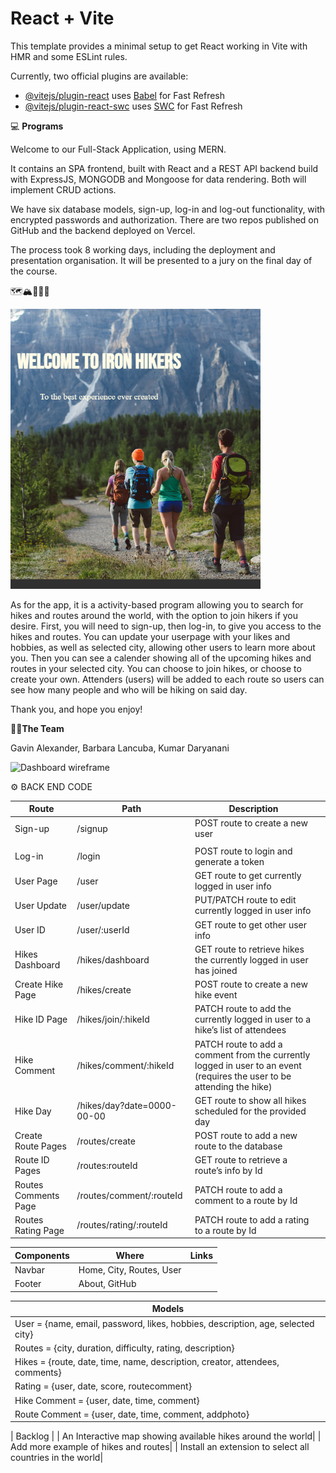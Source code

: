 # React + Vite

This template provides a minimal setup to get React working in Vite with HMR and some ESLint rules.

Currently, two official plugins are available:

- [@vitejs/plugin-react](https://github.com/vitejs/vite-plugin-react/blob/main/packages/plugin-react/README.md) uses [Babel](https://babeljs.io/) for Fast Refresh
- [@vitejs/plugin-react-swc](https://github.com/vitejs/vite-plugin-react-swc) uses [SWC](https://swc.rs/) for Fast Refresh


💻 <b>Programs</b> 

Welcome to our Full-Stack Application, using MERN. 

It contains an SPA frontend, built with React and a REST API backend build with ExpressJS, MONGODB and Mongoose for data rendering. Both will implement CRUD actions. 

We have six database models, sign-up, log-in and log-out functionality, with encrypted passwords and authorization. There are two repos published on GitHub and the backend deployed on Vercel. 

The process took 8 working days, including the deployment and presentation organisation. It will be presented to a jury on the final day of the course. 

🗺️🏔️🚶🏿‍♀️

<img src="./src/assets/Screenshot.png" alt="Dashboard wireframe" width="400px">

As for the app, it is a activity-based program allowing you to search for hikes and routes around the world, with the option to join hikers if you desire. First, you will need to sign-up, then log-in, to give you access to the hikes and routes. You can update your userpage with your likes and hobbies, as well as selected city, allowing other users to learn more about you. Then you can see a calender showing all of the upcoming hikes and routes in your selected city. You can choose to join hikes, or choose to create your own. Attenders (users) will be added to each route so users can see how many people and who will be hiking on said day.

Thank you, and hope you enjoy!


👩‍💻<b>The Team</b>

Gavin Alexander, Barbara Lancuba, Kumar Daryanani 


<img src="./src/assets/groupPhoto.jpg" alt="Dashboard wireframe" width="400px">


⚙️ BACK END CODE


| Route | Path | Description |  |
| --- | --- | --- | --- |
| Sign-up | /signup | POST route to create a new user
|   |   |  | 
| Log-in | /login | POST route to login and generate a token |   |
| User Page | /user | GET route to get currently logged in user info |   |
| User Update | /user/update  | PUT/PATCH route to edit currently logged in user info |   |
| User ID | /user/:userId | GET route to get other user info |   |
| Hikes Dashboard | /hikes/dashboard | GET route to retrieve hikes the currently logged in user has joined |   |
| Create Hike Page | /hikes/create | POST route to create a new hike event |   |
| Hike ID Page | /hikes/join/:hikeId |  PATCH route to add the currently logged in user to a hike’s list of attendees |   |
| Hike Comment  | /hikes/comment/:hikeId | PATCH route to add a comment from the currently logged in user to an event (requires the user to be attending the hike)  |   |
| Hike Day | /hikes/day?date=0000-00-00 | GET route to show all hikes scheduled for the provided day |   |
| Create Route Pages | /routes/create | POST route to add a new route to the database |   |
| Route ID Pages | /routes:routeId | GET route to retrieve a route’s info by Id |   |
| Routes Comments Page | /routes/comment/:routeId | PATCH route to add a comment to a route by Id |   |
| Routes Rating Page | /routes/rating/:routeId | PATCH route to add a rating to a route by Id |   |


| Components | Where | Links |
| --- | --- | --- |
| Navbar | Home, City, Routes, User|
| Footer | About, GitHub |

| Models |
| --- |
| User = {name, email, password, likes, hobbies, description, age, selected city} |
| Routes = {city, duration, difficulty, rating, description} |
| Hikes = {route, date, time, name, description, creator, attendees, comments} |
| Rating = {user, date, score, routecomment} |
| Hike Comment = {user, date, time, comment} |
| Route Comment = {user, date, time, comment, addphoto} |


| Backlog |
| An Interactive map showing available hikes around the world|
| Add more example of hikes and routes|
| Install an extension to select all countries in the world|
